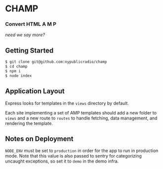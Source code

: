 # CHAMP
### Convert HTML A M P
_need we say more?_

## Getting Started

```sh
$ git clone git@github.com:nypublicradio/champ
$ cd champ
$ npm i
$ node index
```

## Application Layout

Express looks for templates in the `views` directory by default.

Each site implementing a set of AMP templates should add a new folder to `views` and a new route to `routes` to handle fetching, data management, and rendering the template.

## Notes on Deployment

`NODE_ENV` must be set to `production` in order for the app to run in production mode. Note that this value is also passed to sentry for categorizing uncaught exceptions, so set it to `demo` in the demo infra.
